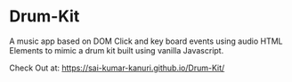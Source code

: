 # Drum-Kit
A music app based on DOM Click and key board events using audio HTML Elements to mimic a drum kit built using vanilla Javascript.

Check Out at: https://sai-kumar-kanuri.github.io/Drum-Kit/

